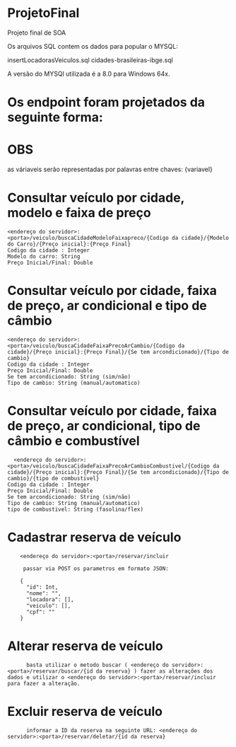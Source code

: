 # ProjetoFinal
Projeto final de SOA

Os arquivos SQL contem os dados para popular o MYSQL:

insertLocadorasVeiculos.sql
cidades-brasileiras-ibge.sql

A versão do MYSQl utilizada é a 8.0 para Windows 64x.


# Os endpoint foram projetados da seguinte forma:
# OBS
  as váriaveis serão representadas por palavras entre chaves: {variavel}
  
# Consultar veículo por cidade, modelo e faixa de preço

    <endereço do servidor>:<porta>/veiculo/buscaCidadeModeloFaixapreco/{Codigo da cidade}/{Modelo do Carro}/{Preço inicial}:{Preço Final}
    Codigo da cidade : Integer
    Modelo do carro: String
    Preço Inicial/Final: Double
  
# Consultar veículo por cidade, faixa de preço, ar condicional e tipo de câmbio

    <endereço do servidor>:<porta>/veiculo/buscaCidadeFaixaPrecoArCambio/{Codigo da cidade}/{Preço inicial}:{Preço Final}/{Se tem arcondicionado}/{Tipo de cambio}
    Codigo da cidade : Integer
    Preço Inicial/Final: Double
    Se tem arcondicionado: String (sim/não)
    Tipo de cambio: String (manual/automatico)

# Consultar veículo por cidade, faixa de preço, ar condicional, tipo de câmbio e combustível
      
      <endereço do servidor>:<porta>/veiculo/buscaCidadeFaixaPrecoArCambioCombustivel/{Codigo da cidade}/{Preço inicial}:{Preço Final}/{Se tem arcondicionado}/{Tipo de cambio}/{tipo de combustivel}
    Codigo da cidade : Integer
    Preço Inicial/Final: Double
    Se tem arcondicionado: String (sim/não)
    Tipo de cambio: String (manual/automatico)
    tipo de combustivel: String (fasolina/flex)

# Cadastrar reserva de veículo
        
        <endereço do servidor>:<porta>/reservar/incluir
          
         passar via POST os parametros em formato JSON:
          
        {
          "id": Int,
          "nome": "",
          "locadora": [],
          "veiculo": [],
          "cpf": ""
        }
        

# Alterar reserva de veículo
          
          basta utilizar o metodo buscar ( <endereço do servidor>:<porta>/reservar/buscar/{id da reserva} ) fazer as alterações dos dados e utilizar o <endereço do servidor>:<porta>/reservar/incluir para fazer a alteração.

# Excluir reserva de veículo
          
          informar a ID da reserva na seguinte URL: <endereço do servidor>:<porta>/reservar/deletar/{id da reserva}

